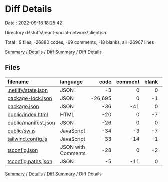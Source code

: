 # Diff Details

Date : 2022-09-18 18:25:42

Directory d:\\stuffs\\react-social-network\\client\\src

Total : 9 files,  -26880 codes, -69 comments, -18 blanks, all -26967 lines

[Summary](results.md) / [Details](details.md) / [Diff Summary](diff.md) / Diff Details

## Files
| filename | language | code | comment | blank | total |
| :--- | :--- | ---: | ---: | ---: | ---: |
| [.netlify/state.json](/.netlify/state.json) | JSON | -3 | 0 | 0 | -3 |
| [package-lock.json](/package-lock.json) | JSON | -26,695 | 0 | -1 | -26,696 |
| [package.json](/package.json) | JSON | -36 | -41 | 0 | -77 |
| [public/index.html](/public/index.html) | HTML | -20 | 0 | -7 | -27 |
| [public/manifest.json](/public/manifest.json) | JSON | -26 | 0 | 0 | -26 |
| [public/sw.js](/public/sw.js) | JavaScript | -34 | -3 | -7 | -44 |
| [tailwind.config.js](/tailwind.config.js) | JavaScript | -33 | -14 | -1 | -48 |
| [tsconfig.json](/tsconfig.json) | JSON with Comments | -28 | 0 | -2 | -30 |
| [tsconfig.paths.json](/tsconfig.paths.json) | JSON | -5 | -11 | 0 | -16 |

[Summary](results.md) / [Details](details.md) / [Diff Summary](diff.md) / Diff Details